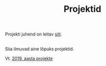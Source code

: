﻿---
layout: page
title: Projektid
---

Projekti juhend on leitav [siit](../projekt_juhend/).
<br><br>

Siia ilmuvad aine lõpuks projektid.

Vt. [2019. aasta projekte](https://andmeteadus.github.io/2019/projektid/)

<!--
{% for post in site.posts %}
## [ {{ post.title }} ](..{{ post.url }})
  {{ post.content | strip_html | truncatewords:30}}
  [ (loe edasi) ](..{{ post.url }})
  <br><br>
  
{% endfor %}
-->
